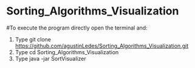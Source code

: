 # Sorting_Algorithms_Visualization

#To execute the program directly open the terminal and:

1) Type git clone https://github.com/agustinLedes/Sorting_Algorithms_Visualization.git
2) Type cd Sorting_Algorithms_Visualization
3) Type java -jar SortVisualizer
